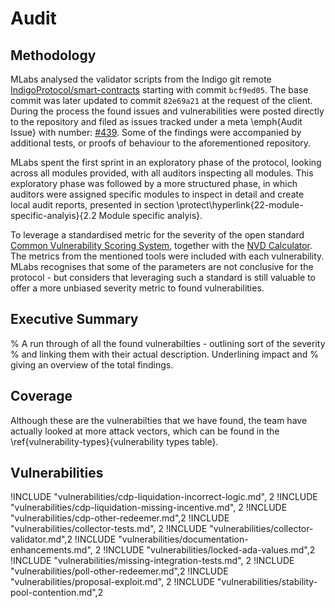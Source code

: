 # Audit

## Methodology

MLabs analysed the validator scripts from the Indigo git remote
[IndigoProtocol/smart-contracts](https://github.com/IndigoProtocol/smart-contracts)
starting with commit `bcf9ed05`. The base commit was later updated to
commit `82e69a21` at the request of the client. During the process the
found issues and vulnerabilities were posted directly to the repository and
filed as issues tracked under a meta \emph{Audit Issue} with number:
[#439](https://github.com/IndigoProtocol/smart-contracts/issues/439).
Some of the findings were accompanied by additional tests, or proofs of
behaviour to the aforementioned repository.

MLabs spent the first sprint in an exploratory phase of the protocol,
looking across all modules provided, with all auditors inspecting all
modules. This exploratory phase was followed by a more structured phase,
in which auditors were assigned specific modules to inspect in detail
and create local audit reports, presented in section
\protect\hyperlink{22-module-specific-analyis}{2.2 Module specific
analyis}.

To leverage a standardised metric for the severity of the open standard
[Common Vulnerability Scoring System](https://www.first.org/cvss/),
together with the [NVD Calculator](https://nvd.nist.gov/vuln-metrics/cvss/v3-calculator). 
The metrics from the mentioned tools were included with
each vulnerability. MLabs recognises that some of the parameters are not
conclusive for the protocol - but considers that leveraging such a
standard is still valuable to offer a more unbiased severity metric to
found vulnerabilities.

## Executive Summary

% A run through of all the found vulnerabilties - outlining sort of the severity
% and linking them with their actual description. Underlining impact and
% giving an overview of the total findings.

## Coverage

Although these are the vulnerabilties that we have found, the team have actually
looked at more attack vectors, which can be found in the
\ref{vulnerability-types}{vulnerability types table}.


## Vulnerabilities

!INCLUDE "vulnerabilities/cdp-liquidation-incorrect-logic.md", 2
!INCLUDE "vulnerabilities/cdp-liquidation-missing-incentive.md", 2
!INCLUDE "vulnerabilities/cdp-other-redeemer.md",2
!INCLUDE "vulnerabilities/collector-tests.md", 2
!INCLUDE "vulnerabilities/collector-validator.md",2
!INCLUDE "vulnerabilities/documentation-enhancements.md", 2
!INCLUDE "vulnerabilities/locked-ada-values.md",2
!INCLUDE "vulnerabilities/missing-integration-tests.md", 2
!INCLUDE "vulnerabilities/poll-other-redeemer.md",2
!INCLUDE "vulnerabilities/proposal-exploit.md", 2
!INCLUDE "vulnerabilities/stability-pool-contention.md",2
